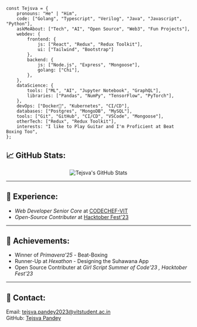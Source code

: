 ```
const Tejsva = {
    pronouns: "He" | "Him",
    code: ["Golang", "Typescript", "Verilog", "Java", "Javascript", "Python"],
    askMeAbout: ["Tech", "AI", "Open Source", "Web3", "Fun Projects"],
    webdev: {
        frontend: {
            js: ["React", "Redux", "Redux Toolkit"],
            ui: ["Tailwind", "Bootstrap"]
        },
        backend: {
            js: ["Node.js", "Express", "Mongoose"],
            golang: ["Chi"],
        },
    },
    dataScience: {
        tools: ["ML", "AI", "Jupyter Notebook", "GraphQL"],
        libraries: ["Pandas", "NumPy", "TensorFlow", "PyTorch"],
    },
    devOps: ["Docker🐳", "Kubernetes", "CI/CD"],
    databases: ["Postgres", "MongoDB", "MySQL"],
    tools: ["Git", "GitHub", "CI/CD", "VSCode", "Mongoose"],
    otherTech: ["Redux", "Redux Toolkit"],
    interests: "I like to Play Guitar and I'm Proficient at Beat Boxing Too",
};
```

## 📈 GitHub Stats:

<div align="center">
  <img src="https://github-readme-stats.vercel.app/api?username=tejsvapandey1&show_icons=true&count_private=true&hide_title=true&theme=radical" alt="Tejsva's GitHub Stats"/>
</div>

---

## 💼 Experience:
- *Web Developer Senior Core* at [CODECHEF-VIT](https://codechefvit.com)
- *Open-Source Contributer* at [Hacktober Fest'23](https://hacktoberfest.com)

---

## 🎯 Achievements:
- Winner of *Primavera'25* - Beat-Boxing
- Runner-Up at *Hexathon* - Designing the Suhawana App
- Open Source Contributer at *Girl Script Summer of Code'23 , Hacktober Fest'23*

---

## 📧 Contact:
Email: [tejsva.pandey2023@vitstudent.ac.in](mailto:tejsva.pandey2023@vitstudent.ac.in)  
GitHub: [Tejsva Pandey](https://github.com/tejsvapandey1)
